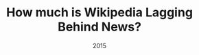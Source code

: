 ---
title: "How much is Wikipedia Lagging Behind News?"
collection: publications
permalink: /publication/2015-DBLP_conf_websci_FetahuAA15
date: 2015
venue: 'Proceedings of the {ACM} Web Science Conference, WebSci 2015, Oxford, United Kingdom, June 28 - July 1, 2015'
---